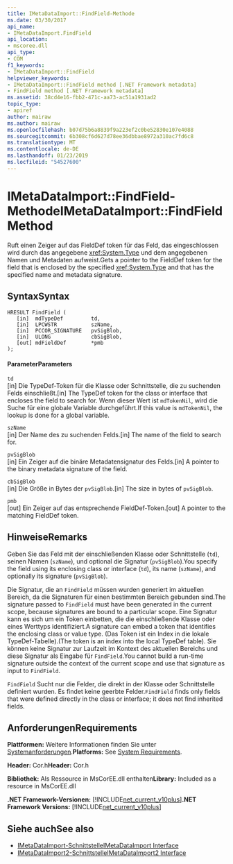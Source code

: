 ```yaml
---
title: IMetaDataImport::FindField-Methode
ms.date: 03/30/2017
api_name:
- IMetaDataImport.FindField
api_location:
- mscoree.dll
api_type:
- COM
f1_keywords:
- IMetaDataImport::FindField
helpviewer_keywords:
- IMetaDataImport::FindField method [.NET Framework metadata]
- FindField method [.NET Framework metadata]
ms.assetid: 38cd4e16-fbb2-471c-aa73-ac51a1931ad2
topic_type:
- apiref
author: mairaw
ms.author: mairaw
ms.openlocfilehash: b07d75b6a8839f9a223ef2c0be52830e107e4088
ms.sourcegitcommit: 6b308cf6d627d78ee36dbbae8972a310ac7fd6c8
ms.translationtype: MT
ms.contentlocale: de-DE
ms.lasthandoff: 01/23/2019
ms.locfileid: "54527600"
---
```

# <a name="imetadataimportfindfield-method"></a><span data-ttu-id="5be37-102">IMetaDataImport::FindField-Methode</span><span class="sxs-lookup"><span data-stu-id="5be37-102">IMetaDataImport::FindField Method</span></span>
<span data-ttu-id="5be37-103">Ruft einen Zeiger auf das FieldDef token für das Feld, das eingeschlossen wird durch das angegebene <xref:System.Type> und dem angegebenen Namen und Metadaten aufweist.</span><span class="sxs-lookup"><span data-stu-id="5be37-103">Gets a pointer to the FieldDef token for the field that is enclosed by the specified <xref:System.Type> and that has the specified name and metadata signature.</span></span>  
  
## <a name="syntax"></a><span data-ttu-id="5be37-104">Syntax</span><span class="sxs-lookup"><span data-stu-id="5be37-104">Syntax</span></span>  
  
```  
HRESULT FindField (  
   [in]  mdTypeDef         td,  
   [in]  LPCWSTR           szName,  
   [in]  PCCOR_SIGNATURE   pvSigBlob,  
   [in]  ULONG             cbSigBlob,  
   [out] mdFieldDef        *pmb  
);  
```  
  
#### <a name="parameters"></a><span data-ttu-id="5be37-105">Parameter</span><span class="sxs-lookup"><span data-stu-id="5be37-105">Parameters</span></span>  
 `td`  
 <span data-ttu-id="5be37-106">[in] Die TypeDef-Token für die Klasse oder Schnittstelle, die zu suchenden Felds einschließt.</span><span class="sxs-lookup"><span data-stu-id="5be37-106">[in] The TypeDef token for the class or interface that encloses the field to search for.</span></span> <span data-ttu-id="5be37-107">Wenn dieser Wert ist `mdTokenNil`, wird die Suche für eine globale Variable durchgeführt.</span><span class="sxs-lookup"><span data-stu-id="5be37-107">If this value is `mdTokenNil`, the lookup is done for a global variable.</span></span>  
  
 `szName`  
 <span data-ttu-id="5be37-108">[in] Der Name des zu suchenden Felds.</span><span class="sxs-lookup"><span data-stu-id="5be37-108">[in] The name of the field to search for.</span></span>  
  
 `pvSigBlob`  
 <span data-ttu-id="5be37-109">[in] Ein Zeiger auf die binäre Metadatensignatur des Felds.</span><span class="sxs-lookup"><span data-stu-id="5be37-109">[in] A pointer to the binary metadata signature of the field.</span></span>  
  
 `cbSigBlob`  
 <span data-ttu-id="5be37-110">[in] Die Größe in Bytes der `pvSigBlob`.</span><span class="sxs-lookup"><span data-stu-id="5be37-110">[in] The size in bytes of `pvSigBlob`.</span></span>  
  
 `pmb`  
 <span data-ttu-id="5be37-111">[out] Ein Zeiger auf das entsprechende FieldDef-Token.</span><span class="sxs-lookup"><span data-stu-id="5be37-111">[out] A pointer to the matching FieldDef token.</span></span>  
  
## <a name="remarks"></a><span data-ttu-id="5be37-112">Hinweise</span><span class="sxs-lookup"><span data-stu-id="5be37-112">Remarks</span></span>  
 <span data-ttu-id="5be37-113">Geben Sie das Feld mit der einschließenden Klasse oder Schnittstelle (`td`), seinen Namen (`szName`), und optional die Signatur (`pvSigBlob`).</span><span class="sxs-lookup"><span data-stu-id="5be37-113">You specify the field using its enclosing class or interface (`td`), its name (`szName`), and optionally its signature (`pvSigBlob`).</span></span>  
  
 <span data-ttu-id="5be37-114">Die Signatur, die an `FindField` müssen wurden generiert im aktuellen Bereich, da die Signaturen für einen bestimmten Bereich gebunden sind.</span><span class="sxs-lookup"><span data-stu-id="5be37-114">The signature passed to `FindField` must have been generated in the current scope, because signatures are bound to a particular scope.</span></span> <span data-ttu-id="5be37-115">Eine Signatur kann es sich um ein Token einbetten, die die einschließende Klasse oder eines Werttyps identifiziert.</span><span class="sxs-lookup"><span data-stu-id="5be37-115">A signature can embed a token that identifies the enclosing class or value type.</span></span> <span data-ttu-id="5be37-116">(Das Token ist ein Index in die lokale TypeDef-Tabelle).</span><span class="sxs-lookup"><span data-stu-id="5be37-116">(The token is an index into the local TypeDef table).</span></span> <span data-ttu-id="5be37-117">Sie können keine Signatur zur Laufzeit im Kontext des aktuellen Bereichs und diese Signatur als Eingabe für `FindField`.</span><span class="sxs-lookup"><span data-stu-id="5be37-117">You cannot build a run-time signature outside the context of the current scope and use that signature as input to `FindField`.</span></span>  
  
 <span data-ttu-id="5be37-118">`FindField` Sucht nur die Felder, die direkt in der Klasse oder Schnittstelle definiert wurden. Es findet keine geerbte Felder.</span><span class="sxs-lookup"><span data-stu-id="5be37-118">`FindField` finds only fields that were defined directly in the class or interface; it does not find inherited fields.</span></span>  
  
## <a name="requirements"></a><span data-ttu-id="5be37-119">Anforderungen</span><span class="sxs-lookup"><span data-stu-id="5be37-119">Requirements</span></span>  
 <span data-ttu-id="5be37-120">**Plattformen:** Weitere Informationen finden Sie unter [Systemanforderungen](../../../../docs/framework/get-started/system-requirements.md).</span><span class="sxs-lookup"><span data-stu-id="5be37-120">**Platforms:** See [System Requirements](../../../../docs/framework/get-started/system-requirements.md).</span></span>  
  
 <span data-ttu-id="5be37-121">**Header:** Cor.h</span><span class="sxs-lookup"><span data-stu-id="5be37-121">**Header:** Cor.h</span></span>  
  
 <span data-ttu-id="5be37-122">**Bibliothek:** Als Ressource in MsCorEE.dll enthalten</span><span class="sxs-lookup"><span data-stu-id="5be37-122">**Library:** Included as a resource in MsCorEE.dll</span></span>  
  
 <span data-ttu-id="5be37-123">**.NET Framework-Versionen:** [!INCLUDE[net_current_v10plus](../../../../includes/net-current-v10plus-md.md)]</span><span class="sxs-lookup"><span data-stu-id="5be37-123">**.NET Framework Versions:** [!INCLUDE[net_current_v10plus](../../../../includes/net-current-v10plus-md.md)]</span></span>  
  
## <a name="see-also"></a><span data-ttu-id="5be37-124">Siehe auch</span><span class="sxs-lookup"><span data-stu-id="5be37-124">See also</span></span>
- [<span data-ttu-id="5be37-125">IMetaDataImport-Schnittstelle</span><span class="sxs-lookup"><span data-stu-id="5be37-125">IMetaDataImport Interface</span></span>](../../../../docs/framework/unmanaged-api/metadata/imetadataimport-interface.md)
- [<span data-ttu-id="5be37-126">IMetaDataImport2-Schnittstelle</span><span class="sxs-lookup"><span data-stu-id="5be37-126">IMetaDataImport2 Interface</span></span>](../../../../docs/framework/unmanaged-api/metadata/imetadataimport2-interface.md)
